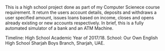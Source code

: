 This is a high school project done as part of my Computer Scienece course requirement.
It return the users account details, deposits and withdraws a user specified amount, issues loans based on income, closes and opens already existing or new accounts respectively.
In brief, this is a fully automated simulator of a bank and an ATM Machine.

Timeline: High School Academic Year of 2017/18.
School: Our Own English High School Sharjah Boys Branch, Sharjah, UAE. 
